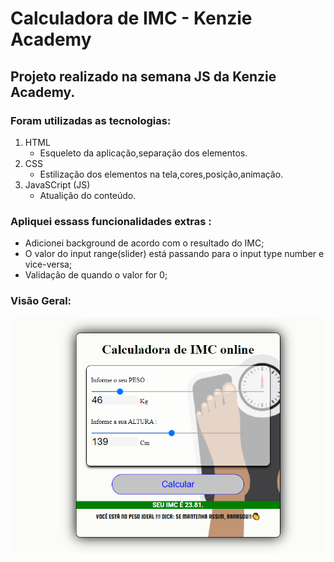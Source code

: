 # Calculadora de IMC - Kenzie Academy

## Projeto realizado na semana JS da Kenzie Academy.

### Foram utilizadas as tecnologias:

1. HTML
    - Esqueleto da aplicação,separação dos elementos.
2. CSS
    - Estilização dos elementos na tela,cores,posição,animação.
3. JavaSCript (JS)
    - Atualição do conteúdo.
   
### Apliquei essass funcionalidades extras : 
 - Adicionei background de acordo com o resultado do IMC;
 - O valor do input range(slider) está passando para o input type number e vice-versa;
 - Validação de quando o valor for 0; 

### Visão Geral:
![imagem aplicação](./assets/calculadora.PNG)
